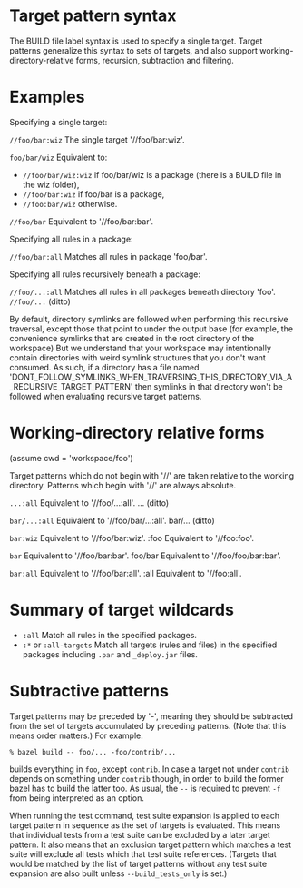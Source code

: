 # Target pattern syntax

The BUILD file label syntax is used to specify a single target. Target patterns
generalize this syntax to sets of targets, and also support
working-directory-relative forms, recursion, subtraction and filtering.

Examples
========

Specifying a single target:

`//foo/bar:wiz` The single target '//foo/bar:wiz'.

`foo/bar/wiz` Equivalent to:
- `//foo/bar/wiz:wiz` if foo/bar/wiz is a package (there is a BUILD file in the wiz folder),
- `//foo/bar:wiz` if foo/bar is a package,
- `//foo:bar/wiz` otherwise.

`//foo/bar` Equivalent to '//foo/bar:bar'.

Specifying all rules in a package:

`//foo/bar:all` Matches all rules in package 'foo/bar'.

Specifying all rules recursively beneath a package:

`//foo/...:all` Matches all rules in all packages beneath directory 'foo'.
`//foo/...` (ditto)

By default, directory symlinks are followed when performing this recursive
traversal, except those that point to under the output base (for example, the
convenience symlinks that are created in the root directory of the workspace)
But we understand that your workspace may intentionally contain directories with
weird symlink structures that you don't want consumed. As such, if a directory
has a file named
'DONT_FOLLOW_SYMLINKS_WHEN_TRAVERSING_THIS_DIRECTORY_VIA_A_RECURSIVE_TARGET_PATTERN'
then symlinks in that directory won't be followed when evaluating recursive
target patterns.

Working-directory relative forms
================================

(assume cwd = 'workspace/foo')

Target patterns which do not begin with '//' are taken relative to the working
directory. Patterns which begin with '//' are always absolute.

`...:all` Equivalent to '//foo/...:all'. ... (ditto)

`bar/...:all` Equivalent to '//foo/bar/...:all'. bar/... (ditto)

`bar:wiz` Equivalent to '//foo/bar:wiz'. :foo Equivalent to '//foo:foo'.

`bar` Equivalent to '//foo/bar:bar'. foo/bar Equivalent to '//foo/foo/bar:bar'.

`bar:all` Equivalent to '//foo/bar:all'. :all Equivalent to '//foo:all'.

Summary of target wildcards
===========================

- `:all` Match all rules in the specified packages.
- `:*` or `:all-targets` Match all targets (rules and files) in the specified packages including `.par` and `_deploy.jar` files.

Subtractive patterns
====================

Target patterns may be preceded by '-', meaning they should be subtracted from
the set of targets accumulated by preceding patterns. (Note that this means
order matters.) For example:

    % bazel build -- foo/... -foo/contrib/...

builds everything in `foo`, except `contrib`. In case a target not under
`contrib` depends on something under `contrib` though, in order to build the
former bazel has to build the latter too. As usual, the `--` is required to
prevent `-f` from being interpreted as an option.

When running the test command, test suite expansion is applied to each target
pattern in sequence as the set of targets is evaluated. This means that
individual tests from a test suite can be excluded by a later target pattern. It
also means that an exclusion target pattern which matches a test suite will
exclude all tests which that test suite references. (Targets that would be
matched by the list of target patterns without any test suite expansion are also
built unless `--build_tests_only` is set.)
